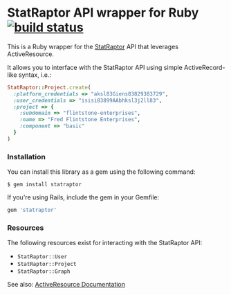StatRaptor API wrapper for Ruby [![build status](https://secure.travis-ci.org/chargify/statraptor.png)](http://travis-ci.org/chargify/statraptor)
===============================

This is a Ruby wrapper for the [StatRaptor](https://statraptor.com) API that leverages ActiveResource.

It allows you to interface with the StatRaptor API using simple ActiveRecord-like syntax, i.e.:

``` ruby
StatRaptor::Project.create(
  :platform_credentials => "aksl83Giens83829383729",
  :user_credentials => "isisi83899AAbhksl3j2ll83",
  :project => {
    :subdomain => "flintstone-enterprises",
    :name => "Fred Flintstone Enterprises", 
    :component => "basic"
  }
)
```

### Installation

You can install this library as a gem using the following command:

```
$ gem install statraptor
```

If you're using Rails, include the gem in your Gemfile:

``` ruby
gem 'statraptor'
```

### Resources

The following resources exist for interacting with the StatRaptor API:

* `StatRaptor::User`
* `StatRaptor::Project`
* `StatRaptor::Graph`

See also: [ActiveResource Documentation](http://apidock.com/rails/ActiveResource/Base)
